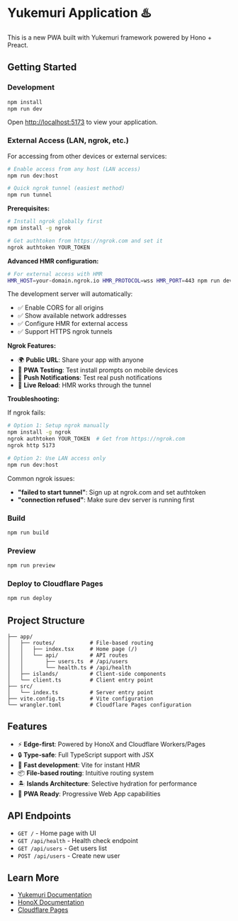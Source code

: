 # Yukemuri Application ♨️

This is a new PWA built with Yukemuri framework powered by Hono + Preact.

## Getting Started

### Development

```bash
npm install
npm run dev
```

Open [http://localhost:5173](http://localhost:5173) to view your application.

### External Access (LAN, ngrok, etc.)

For accessing from other devices or external services:

```bash
# Enable access from any host (LAN access)
npm run dev:host

# Quick ngrok tunnel (easiest method)
npm run tunnel
```

**Prerequisites:**
```bash
# Install ngrok globally first
npm install -g ngrok

# Get authtoken from https://ngrok.com and set it
ngrok authtoken YOUR_TOKEN
```

**Advanced HMR configuration:**
```bash
# For external access with HMR
HMR_HOST=your-domain.ngrok.io HMR_PROTOCOL=wss HMR_PORT=443 npm run dev
```

The development server will automatically:
- ✅ Enable CORS for all origins
- ✅ Show available network addresses  
- ✅ Configure HMR for external access
- ✅ Support HTTPS ngrok tunnels

**Ngrok Features:**
- 🌍 **Public URL**: Share your app with anyone
- 📱 **PWA Testing**: Test install prompts on mobile devices
- 🔔 **Push Notifications**: Test real push notifications
- 🔄 **Live Reload**: HMR works through the tunnel

**Troubleshooting:**

If ngrok fails:
```bash
# Option 1: Setup ngrok manually
npm install -g ngrok
ngrok authtoken YOUR_TOKEN  # Get from https://ngrok.com
ngrok http 5173

# Option 2: Use LAN access only
npm run dev:host
```

Common ngrok issues:
- **"failed to start tunnel"**: Sign up at ngrok.com and set authtoken
- **"connection refused"**: Make sure dev server is running first

### Build

```bash
npm run build
```

### Preview

```bash
npm run preview
```

### Deploy to Cloudflare Pages

```bash
npm run deploy
```

## Project Structure

```
├── app/
│   ├── routes/           # File-based routing
│   │   ├── index.tsx     # Home page (/)
│   │   └── api/          # API routes
│   │       ├── users.ts  # /api/users
│   │       └── health.ts # /api/health
│   ├── islands/          # Client-side components
│   └── client.ts         # Client entry point
├── src/
│   └── index.ts          # Server entry point
├── vite.config.ts        # Vite configuration
└── wrangler.toml         # Cloudflare Pages configuration
```

## Features

- ⚡ **Edge-first**: Powered by HonoX and Cloudflare Workers/Pages
- 🔒 **Type-safe**: Full TypeScript support with JSX
- 🚀 **Fast development**: Vite for instant HMR
- 📦 **File-based routing**: Intuitive routing system
- 🏝️ **Islands Architecture**: Selective hydration for performance
- 📱 **PWA Ready**: Progressive Web App capabilities

## API Endpoints

- `GET /` - Home page with UI
- `GET /api/health` - Health check endpoint
- `GET /api/users` - Get users list
- `POST /api/users` - Create new user

## Learn More

- [Yukemuri Documentation](https://github.com/your-org/yukemuri)
- [HonoX Documentation](https://hono.dev/getting-started/cloudflare-pages)
- [Cloudflare Pages](https://pages.cloudflare.com)